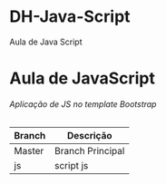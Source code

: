 # DH-Java-Script
Aula de Java Script

# Aula de JavaScript

###### Aplicação de JS no template Bootstrap

| Branch | Descrição |
| ------ | ------ |
| Master | Branch Principal |
| js | script js |
